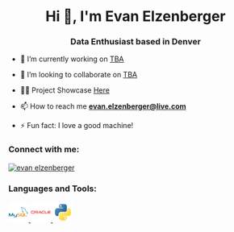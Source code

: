 <h1 align="center">Hi 👋, I'm Evan Elzenberger</h1>
<h3 align="center">Data Enthusiast based in Denver</h3>

- 🔭 I’m currently working on [TBA](TBA)

- 👯 I’m looking to collaborate on [TBA](TBA)

- 👨‍💻 Project Showcase [Here](https://github.com/EvanElzenberger/ProjectShowcase)

- 📫 How to reach me **evan.elzenberger@live.com**


- ⚡ Fun fact: I love a good machine!

<h3 align="left">Connect with me:</h3>
<p align="left">
<a href="https://linkedin.com/in/evan-e-9aa9811b8" target="blank"><img align="center" src="https://raw.githubusercontent.com/rahuldkjain/github-profile-readme-generator/master/src/images/icons/Social/linked-in-alt.svg" alt="evan elzenberger" height="30" width="40" /></a>
</p>

<h3 align="left">Languages and Tools:</h3>
<p align="left"> <a href="https://www.mysql.com/" target="_blank" rel="noreferrer"> <img src="https://raw.githubusercontent.com/devicons/devicon/master/icons/mysql/mysql-original-wordmark.svg" alt="mysql" width="40" height="40"/> </a> <a href="https://www.oracle.com/" target="_blank" rel="noreferrer"> <img src="https://raw.githubusercontent.com/devicons/devicon/master/icons/oracle/oracle-original.svg" alt="oracle" width="40" height="40"/> </a> <a href="https://www.python.org" target="_blank" rel="noreferrer"> <img src="https://raw.githubusercontent.com/devicons/devicon/master/icons/python/python-original.svg" alt="python" width="40" height="40"/> </a> </p>
